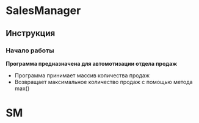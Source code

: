 # SalesManager

## Инструкция

### Начало работы

**Программа предназначена для автомотизации отдела продаж**

* Программа принимает массив количества продаж
* Возвращает максимальное количество продаж с помощью метода max()

# SM
